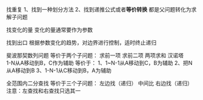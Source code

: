 找重复
    1、找到一种划分方法
    2、找到递推公式或者**等价转换**
    都是父问题转化为求解子问题
    
找变化的量
    变化的量通常要作为参数
    
找到出口
    根据参数变化的趋势，对边界进行控制，适时终止递归

斐波那契数列问题
    等价于两个子问题：
        求前一项
        求前二项
        两项求和
汉诺塔    
1-N从A移动到B，C作为辅助
    等价于：
        1、1~N-1从A移动到C，B为辅助
        2、把N从A移动到B
        3、1-N-1从C移动到B，A为辅助

全范围内二分查找
    等价于三个子问题：
        左边找（递归）
        中间比
        右边找（递归）
    注意：左查找和右查找只选其一
    
    
    